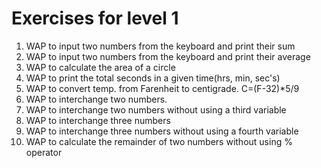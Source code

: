 # Exercises for level 1

1. WAP to input two numbers from the keyboard and print their sum
2. WAP to input two numbers from the keyboard and print their average
3. WAP to calculate the area of a circle
4. WAP to print the total seconds in a given time(hrs, min, sec's)
5. WAP to convert temp. from Farenheit to centigrade. C=(F-32)*5/9
6. WAP to interchange two numbers.
7. WAP to interchange two numbers without using a third variable
8. WAP to interchange three numbers
9. WAP to interchange three numbers without using a fourth variable
10. WAP to calculate the remainder of two numbers without using % operator